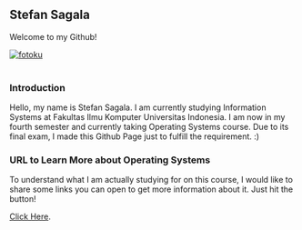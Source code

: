 ## Stefan Sagala

Welcome to my Github!

<a href="https://ibb.co/fYgmsrd"><img src="https://i.ibb.co/pv7CS4j/fotoku.jpg" alt="fotoku" border="0"></a><br /><a target='_blank' href='https://id.imgbb.com/'></a><br />

### Introduction

Hello, my name is Stefan Sagala. I am currently studying Information Systems at Fakultas Ilmu Komputer Universitas Indonesia. I am now in my fourth semester and currently taking Operating Systems course. Due to its final exam, I made this Github Page just to fulfill the requirement. :)


### URL to Learn More about Operating Systems
To understand what I am actually studying for on this course, I would like to share some links you can open to get more information about it. Just hit the button!

[Click Here](https://github.com/stefansagala/os201/URLs). 

